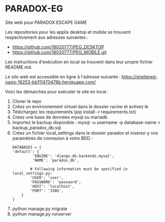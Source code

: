 # PARADOX-EG
Site web pour PARADOX ESCAPE GAME

Les repositories pour les applis desktop et mobile se trouvent respectivement aux adresses suivantes :
- https://github.com/18020777/PEG_DESKTOP
- https://github.com/18020777/PEG_MOBILE.git

Les instructions d'exécution en local se trouvent dans leur propre fichier README.md.

Le site web est accessible en ligne à l'adresse suivante :
https://sheltered-oasis-16253-bb111470476b.herokuapp.com/

Voici les démarches pour exécuter le site en local :

1. Cloner le repo
2. Créez un environnement virtuel dans le dossier racine et activez le
3. Téléchargez les requirements (pip install -r requirements.txt)
4. Créez une base de données mysql ou mariadb
5. Importez le backup disponible : mysql -u username -p database-name < backup_paradox_db.sql
6. Créez un fichier local_settings dans le dossier paradox et insérez-y vos paramètres de connexion à votre BDD :
    ```
   DATABASES = {
   'default': {
             'ENGINE': 'django.db.backends.mysql',
             'NAME': 'paradox_db',

            # Following information must be specified in local_settings.py:
            'USER': 'user',
            'PASSWORD': 'password',
            'HOST': 'localhost',
            'PORT': '3306',
        }
   }
    ```
7. python manage.py migrate
8. python manage.py runserver
